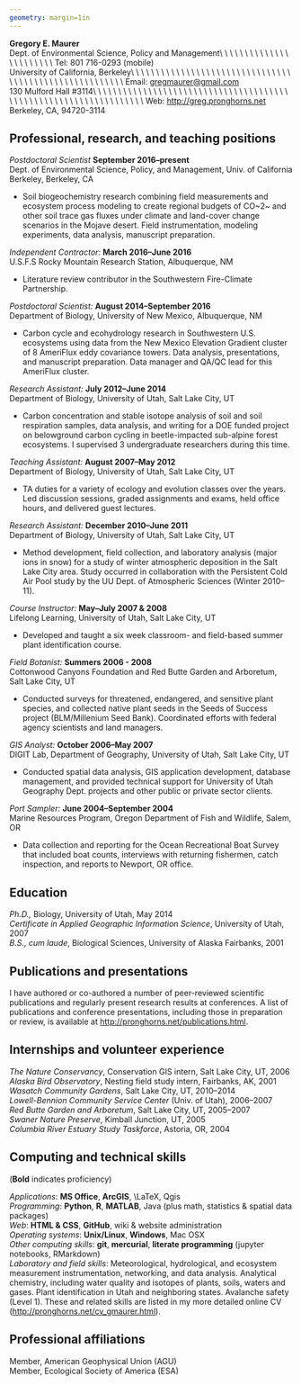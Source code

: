 ```yaml
---
geometry: margin=1in
---
```


**Gregory E. Maurer**  
Dept. of Environmental Science, Policy and Management\ \ \ \ \ \ \ \ \ \ \ \ \ \ \ \ \ \ \ \ \ \ \ Tel:  801 716-0293 (mobile)  
University of California, Berkeley\ \ \ \ \ \ \ \ \ \ \ \ \ \ \ \ \ \ \ \ \ \ \ \ \ \ \ \ \ \ \ \ \ \ \ \ \ \ \ \ \ \ \ \ \ \ \ \ \ \ \ \ \ \ \ Email:  <gregmaurer@gmail.com>  
130 Mulford Hall #3114\ \ \ \ \ \ \ \ \ \ \ \ \ \ \ \ \ \ \ \ \ \ \ \ \ \ \ \ \ \ \ \ \ \ \ \ \ \ \ \ \ \ \ \ \ \ \ \ \ \ \ \ \ \ \ \ \ \ \ \ \ \ \ \ \ \  Web:  http://greg.pronghorns.net    
Berkeley, CA, 94720-3114

## Professional, research, and teaching positions

_Postdoctoral Scientist_ __September 2016–present__   
Dept. of Environmental Science, Policy, and Management, Univ. of California Berkeley, Berkeley, CA

* Soil biogeochemistry research combining field measurements and ecosystem process modeling to create regional budgets of CO~2~ and other soil trace gas fluxes under climate and land-cover change scenarios in the Mojave desert. Field instrumentation, modeling experiments, data analysis, manuscript preparation.

_Independent Contractor:_ __March 2016–June 2016__   
U.S.F.S Rocky Mountain Research Station, Albuquerque, NM

* Literature review contributor in the Southwestern Fire-Climate Partnership.

_Postdoctoral Scientist:_ __August 2014–September 2016__   
Department of Biology, University of New Mexico, Albuquerque, NM

* Carbon cycle and ecohydrology research in Southwestern U.S. ecosystems using data from the New Mexico Elevation Gradient cluster of 8 AmeriFlux eddy covariance towers. Data analysis, presentations, and manuscript preparation. Data manager and QA/QC lead for this AmeriFlux cluster.

_Research Assistant:_ __July 2012–June 2014__   
Department of Biology, University of Utah, Salt Lake City, UT

* Carbon concentration and stable isotope analysis of soil and soil respiration samples, data analysis, and writing for a DOE funded project on belowground carbon cycling in beetle-impacted sub-alpine forest ecosystems. I supervised 3 undergraduate researchers during this time.

_Teaching Assistant:_ __August 2007–May 2012__    
Department of Biology, University of Utah, Salt Lake City, UT

* TA duties for a variety of ecology and evolution classes over the years. Led discussion sessions, graded assignments and exams, held office hours, and delivered guest lectures.

_Research Assistant:_ __December 2010–June 2011__    
Department of Biology, University of Utah, Salt Lake City, UT

* Method development, field collection, and laboratory analysis (major ions in snow) for a study of winter atmospheric deposition in the Salt Lake City area. Study occurred in collaboration with the Persistent Cold Air Pool study by the UU Dept. of Atmospheric Sciences (Winter 2010–11).

_Course Instructor:_ __May–July 2007 & 2008__    
Lifelong Learning, University of Utah, Salt Lake City, UT

* Developed and taught a six week classroom- and field-based summer plant identification course. 

_Field Botanist:_ __Summers 2006 - 2008__    
Cottonwood Canyons Foundation and Red Butte Garden and Arboretum, Salt Lake City, UT

* Conducted surveys for threatened, endangered, and sensitive plant species, and collected native plant seeds in the Seeds of Success project (BLM/Millenium Seed Bank). Coordinated efforts with federal agency scientists and land managers.

_GIS Analyst:_ __October 2006–May 2007__    
DIGIT Lab, Department of Geography, University of Utah, Salt Lake City, UT

* Conducted spatial data analysis, GIS application development, database management, and provided technical support for University of Utah Geography Dept. projects and other public or private sector clients.

_Port Sampler:_ __June 2004–September 2004__    
Marine Resources Program, Oregon Department of Fish and Wildlife, Salem, OR

* Data collection and reporting for the Ocean Recreational Boat Survey that included boat counts, interviews with returning fishermen, catch inspection, and reports to Newport, OR office.

## Education

_Ph.D.,_ Biology, University of Utah, May 2014  
*Certificate in Applied Geographic Information Science*, University of Utah, 2007     
_B.S., cum laude_, Biological Sciences, University of Alaska Fairbanks, 2001  

## Publications and presentations

I have authored or co-authored a number of peer-reviewed scientific publications and regularly present research results at conferences. A list of publications and conference presentations, including those in preparation or review, is available at <http://pronghorns.net/publications.html>.

## Internships and volunteer experience

*The Nature Conservancy*, Conservation GIS intern, Salt Lake City, UT, 2006    
*Alaska Bird Observatory*, Nesting field study intern, Fairbanks, AK, 2001  
*Wasatch Community Gardens*, Salt Lake City, UT, 2010–2014  
*Lowell-Bennion Community Service Center* (Univ. of Utah), 2006–2007  
*Red Butte Garden and Arboretum*, Salt Lake City, UT, 2005–2007  
*Swaner Nature Preserve*, Kimball Junction, UT, 2005  
*Columbia River Estuary Study Taskforce*, Astoria, OR, 2004  

## Computing and technical skills

(**Bold** indicates proficiency)

*Applications*: **MS Office**, **ArcGIS**, \LaTeX, Qgis  
*Programming*: **Python**, **R**, **MATLAB**, Java (plus math, statistics & spatial data packages)  
*Web*: **HTML & CSS**, **GitHub**, wiki & website administration  
*Operating systems*: **Unix/Linux**, **Windows**, Mac OSX  
*Other computing skills*: **git**, **mercurial**, **literate programming** (jupyter notebooks, RMarkdown)  
*Laboratory and field skills*: Meteorological, hydrological, and ecosystem measurement instrumentation, networking, and data analysis. Analytical chemistry, including water quality and isotopes of plants, soils, waters and gases. Plant identification in Utah and neighboring states. Avalanche safety (Level 1). These and related skills are listed in my more detailed online CV (<http://pronghorns.net/cv_gmaurer.html>).

## Professional affiliations

Member, American Geophysical Union (AGU)  
Member, Ecological Society of America (ESA)
